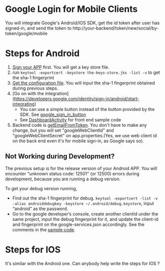 # Google Login for Mobile Clients

You will integrate Google's Android/IOS SDK, get the id token after user has signed-in, and send the token to http://your-backend/token/new/social/by-token/google/mobile 


# Steps for Android
1. [Sign your APP](https://developer.android.com/studio/publish/app-signing.html) first. You will get a key store file.
2. run ````keytool -exportcert -keystore the-keys-store.jks -list -v```` to get the sha-1 fingerprint
3. [Get the configuration file](https://developers.google.com/identity/sign-in/android/start-integrating#get-config). You will input the sha-1 fingerprint obtained during previous steps.
4. [Go on with the integration] (https://developers.google.com/identity/sign-in/android/start-integrating) 
	* You can use a simple button instead of the button provided by the SDK. See [google_sign_in_button](https://github.com/chenjianjx/Srb4jAndroidClient/blob/master/app/src/main/res/layout/content_dashboard.xml)
	* See [DashboardActivity](https://github.com/chenjianjx/Srb4jAndroidClient/blob/master/app/src/main/java/org/srb4j/androidclient/DashboardActivity.java) for front end sample code 
6. Backend code is [getEmailFromToken](https://github.com/chenjianjx/srb4jfullsample/blob/master/impl/src/main/java/com/github/chenjianjx/srb4jfullsample/impl/fo/auth/socialsite/FoGoogleAuthHelper.java). You don't have to make any change, but you will set "googleWebClientId" and "googleWebClientSecret" on app.properties.(Yes, we use web client id on the back end even it's for mobile sign-in, as Google says so).


## Not Working during Development?
The previous setup is for the release version of your Android APP. You will encounter "unknown status code: 12501" (or 12500) errors during development, because you are running a debug version. 

To get your debug version running,
* Find out the sha-1 fingerprint for debug. ````keytool -exportcert -list -v -alias androiddebugkey -keystore ~/.android/debug.keystore````, input “android” as the password.
* Go to the google developer’s console, create another clientId under the same project, input the debug fingerprint for it, and update the client-id and fingerprint on the google-services.json accordingly. See the comments in the [sample code](https://github.com/chenjianjx/Srb4jAndroidClient/blob/master/app/google-services.json). 

# Steps for IOS

It's similar with the Android one. Can anybody help write the steps for IOS ?  


 